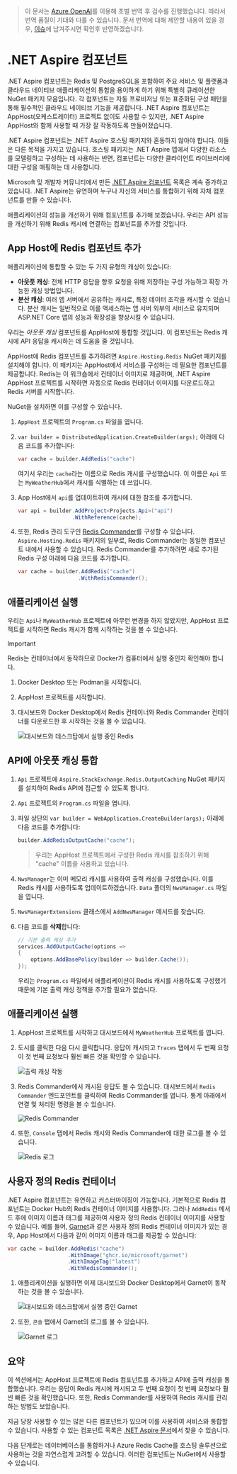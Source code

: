 > 이 문서는 [Azure OpenAI](https://learn.microsoft.com/azure/ai-services/openai/overview)를 이용해 초벌 번역 후 검수를 진행했습니다. 따라서 번역 품질이 기대와 다를 수 있습니다. 문서 번역에 대해 제안할 내용이 있을 경우, [이슈](../../../issue)에 남겨주시면 확인후 반영하겠습니다.

# .NET Aspire 컴포넌트

.NET Aspire 컴포넌트는 Redis 및 PostgreSQL을 포함하여 주요 서비스 및 플랫폼과 클라우드 네이티브 애플리케이션의 통합을 용이하게 하기 위해 특별히 큐레이션한 NuGet 패키지 모음입니다. 각 컴포넌트는 자동 프로비저닝 또는 표준화된 구성 패턴을 통해 필수적인 클라우드 네이티브 기능을 제공합니다. .NET Aspire 컴포넌트는 AppHost(오케스트레이터) 프로젝트 없이도 사용할 수 있지만, .NET Aspire AppHost와 함께 사용할 때 가장 잘 작동하도록 만들어졌습니다.

.NET Aspire 컴포넌트는 .NET Aspire 호스팅 패키지와 혼동하지 않아야 합니다. 이들은 다른 목적을 가지고 있습니다. 호스팅 패키지는 .NET Aspire 앱에서 다양한 리소스를 모델링하고 구성하는 데 사용하는 반면, 컴포넌트는 다양한 클라이언트 라이브러리에 대한 구성을 매핑하는 데 사용합니다.

Microsoft 및 개발자 커뮤니티에서 만든 [.NET Aspire 컴포넌트](https://learn.microsoft.com/dotnet/aspire/fundamentals/components-overview?tabs=dotnet-cli#available-components) 목록은 계속 증가하고 있습니다. .NET Aspire는 유연하며 누구나 자신의 서비스를 통합하기 위해 자체 컴포넌트를 만들 수 있습니다.

애플리케이션의 성능을 개선하기 위해 컴포넌트를 추가해 보겠습니다. 우리는 API 성능을 개선하기 위해 Redis 캐시에 연결하는 컴포넌트를 추가할 것입니다.

## App Host에 Redis 컴포넌트 추가

애플리케이션에 통합할 수 있는 두 가지 유형의 캐싱이 있습니다:

- **아웃풋 캐싱**: 전체 HTTP 응답을 향후 요청을 위해 저장하는 구성 가능하고 확장 가능한 캐싱 방법입니다.
- **분산 캐싱**: 여러 앱 서버에서 공유하는 캐시로, 특정 데이터 조각을 캐시할 수 있습니다. 분산 캐시는 일반적으로 이를 액세스하는 앱 서버 외부의 서비스로 유지되며 ASP.NET Core 앱의 성능과 확장성을 향상시킬 수 있습니다.

우리는 _아웃풋 캐싱_ 컴포넌트를 AppHost에 통합할 것입니다. 이 컴포넌트는 Redis 캐시에 API 응답을 캐시하는 데 도움을 줄 것입니다.

AppHost에 Redis 컴포넌트를 추가하려면 `Aspire.Hosting.Redis` NuGet 패키지를 설치해야 합니다. 이 패키지는 AppHost에서 서비스를 구성하는 데 필요한 컴포넌트를 제공합니다. Redis는 이 워크숍에서 컨테이너 이미지로 제공하며, .NET Aspire AppHost 프로젝트를 시작하면 자동으로 Redis 컨테이너 이미지를 다운로드하고 Redis 서버를 시작합니다.

NuGet을 설치하면 이를 구성할 수 있습니다.

1. `AppHost` 프로젝트의 `Program.cs` 파일을 엽니다.
1. `var builder = DistributedApplication.CreateBuilder(args);` 아래에 다음 코드를 추가합니다:

    ```csharp
    var cache = builder.AddRedis("cache")
    ```

    여기서 우리는 `cache`라는 이름으로 Redis 캐시를 구성했습니다. 이 이름은 `Api` 또는 `MyWeatherHub`에서 캐시를 식별하는 데 쓰입니다.

1. App Host에서 `api`를 업데이트하여 캐시에 대한 참조를 추가합니다.

    ```csharp
    var api = builder.AddProject<Projects.Api>("api")
                     .WithReference(cache);
    ```

1. 또한, Redis 관리 도구인 [Redis Commander](https://joeferner.github.io/redis-commander/)를 구성할 수 있습니다. `Aspire.Hosting.Redis` 패키지의 일부로, Redis Commander는 동일한 컴포넌트 내에서 사용할 수 있습니다. Redis Commander를 추가하려면 새로 추가된 Redis 구성 아래에 다음 코드를 추가합니다.

    ```csharp
    var cache = builder.AddRedis("cache")
                       .WithRedisCommander();
    ```

## 애플리케이션 실행

우리는 `Api`나 `MyWeatherHub` 프로젝트에 아무런 변경을 하지 않았지만, AppHost 프로젝트를 시작하면 Redis 캐시가 함께 시작하는 것을 볼 수 있습니다.

> [!IMPORTANT]
> Redis는 컨테이너에서 동작하므로 Docker가 컴퓨터에서 실행 중인지 확인해야 합니다.

1. Docker Desktop 또는 Podman을 시작합니다.
1. AppHost 프로젝트를 시작합니다.
1. 대시보드와 Docker Desktop에서 Redis 컨테이너와 Redis Commander 컨테이너를 다운로드한 후 시작하는 것을 볼 수 있습니다.

    ![대시보드와 데스크탑에서 실행 중인 Redis](./../../media/redis-started.png)

## API에 아웃풋 캐싱 통합

1. `Api` 프로젝트에 `Aspire.StackExchange.Redis.OutputCaching` NuGet 패키지를 설치하여 Redis API에 접근할 수 있도록 합니다.
1. `Api` 프로젝트의 `Program.cs` 파일을 엽니다.
1. 파일 상단의 `var builder = WebApplication.CreateBuilder(args);` 아래에 다음 코드를 추가합니다:

    ```csharp
    builder.AddRedisOutputCache("cache");
    ```

    > 우리는 AppHost 프로젝트에서 구성한 Redis 캐시를 참조하기 위해 "cache" 이름을 사용하고 있습니다.

1. `NwsManager`는 이미 메모리 캐시를 사용하여 출력 캐싱을 구성했습니다. 이를 Redis 캐시를 사용하도록 업데이트하겠습니다. `Data` 폴더의 `NwsManager.cs` 파일을 엽니다.
1. `NwsManagerExtensions` 클래스에서 `AddNwsManager` 메서드를 찾습니다.
1. 다음 코드를 **삭제**합니다:

    ```csharp
    // 기본 출력 캐싱 추가
    services.AddOutputCache(options =>
    {
        options.AddBasePolicy(builder => builder.Cache());
    });
    ```

    우리는 `Program.cs` 파일에서 애플리케이션이 Redis 캐시를 사용하도록 구성했기 때문에 기본 출력 캐싱 정책을 추가할 필요가 없습니다.

## 애플리케이션 실행

1. AppHost 프로젝트를 시작하고 대시보드에서 `MyWeatherHub` 프로젝트를 엽니다.
1. 도시를 클릭한 다음 다시 클릭합니다. 응답이 캐시되고 `Traces` 탭에서 두 번째 요청이 첫 번째 요청보다 훨씬 빠른 것을 확인할 수 있습니다.

    ![출력 캐싱 작동](./../../media/output-caching.png)

1. Redis Commander에서 캐시된 응답도 볼 수 있습니다. 대시보드에서 `Redis Commander` 엔드포인트를 클릭하여 Redis Commander를 엽니다. 통계 아래에서 연결 및 처리된 명령을 볼 수 있습니다.

    ![Redis Commander](./../../media/redis-commander.png)
1. 또한, `Console` 탭에서 Redis 캐시와 Redis Commander에 대한 로그를 볼 수 있습니다.

    ![Redis 로그](./../../media/redis-logs.png)

## 사용자 정의 Redis 컨테이너

.NET Aspire 컴포넌트는 유연하고 커스터마이징이 가능합니다. 기본적으로 Redis 컴포넌트는 Docker Hub의 Redis 컨테이너 이미지를 사용합니다. 그러나 `AddRedis` 메서드 후에 이미지 이름과 태그를 제공하여 사용자 정의 Redis 컨테이너 이미지를 사용할 수 있습니다. 예를 들어, [Garnet](https://github.com/microsoft/garnet)과 같은 사용자 정의 Redis 컨테이너 이미지가 있는 경우, App Host에서 다음과 같이 이미지 이름과 태그를 제공할 수 있습니다:

```csharp
var cache = builder.AddRedis("cache")
                   .WithImage("ghcr.io/microsoft/garnet")
                   .WithImageTag("latest")
                   .WithRedisCommander();
```

1. 애플리케이션을 실행하면 이제 대시보드와 Docker Desktop에서 Garnet이 동작하는 것을 볼 수 있습니다.

    ![대시보드와 데스크탑에서 실행 중인 Garnet](./../../media/garnet-started.png)
1. 또한, `콘솔` 탭에서 Garnet의 로그를 볼 수 있습니다.

    ![Garnet 로그](./../../media/garnet-logs.png)

## 요약

이 섹션에서는 AppHost 프로젝트에 Redis 컴포넌트를 추가하고 API에 출력 캐싱을 통합했습니다. 우리는 응답이 Redis 캐시에 캐시되고 두 번째 요청이 첫 번째 요청보다 훨씬 빠른 것을 확인했습니다. 또한, Redis Commander를 사용하여 Redis 캐시를 관리하는 방법도 보았습니다.

지금 당장 사용할 수 있는 많은 다른 컴포넌트가 있으며 이를 사용하여 서비스와 통합할 수 있습니다. 사용할 수 있는 컴포넌트 목록은 [.NET Aspire 문서](https://learn.microsoft.com/dotnet/aspire/fundamentals/components-overview?tabs=dotnet-cli#available-components)에서 찾을 수 있습니다.

다음 단계로는 데이터베이스를 통합하거나 Azure Redis Cache를 호스팅 솔루션으로 사용하는 것을 자연스럽게 고려할 수 있습니다. 이러한 컴포넌트는 NuGet에서 사용할 수 있습니다.
